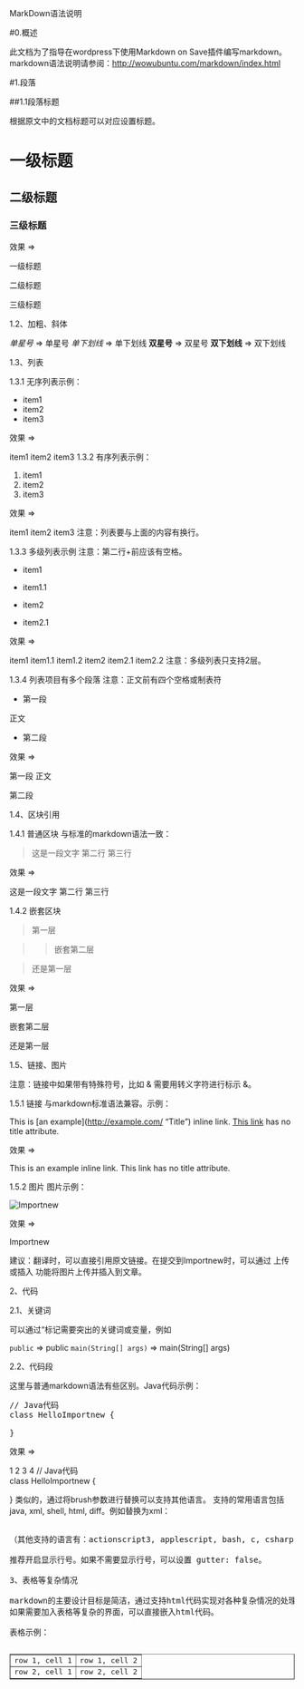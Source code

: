 MarkDown语法说明

#0.概述

此文档为了指导在wordpress下使用Markdown on Save插件编写markdown。
markdown语法说明请参阅：http://wowubuntu.com/markdown/index.html

#1.段落

##1.1段落标题

根据原文中的文档标题可以对应设置标题。

# 一级标题
## 二级标题
### 三级标题

效果 =>

一级标题

二级标题

三级标题

1.2、加粗、斜体

*单星号* => 单星号
_单下划线_ => 单下划线
**双星号** => 双星号
__双下划线__ => 双下划线

1.3、列表

1.3.1 无序列表示例：

* item1
* item2
* item3

效果 =>

item1
item2
item3
1.3.2 有序列表示例：

1. item1
1. item2
1. item3

效果 =>

item1
item2
item3
注意：列表要与上面的内容有换行。

1.3.3 多级列表示例
注意：第二行+前应该有空格。

* item1
+ item1.1
* item2
+ item2.1

效果 =>

item1
item1.1
item1.2
item2
item2.1
item2.2
注意：多级列表只支持2层。

1.3.4 列表项目有多个段落
注意：正文前有四个空格或制表符

* 第一段

正文

* 第二段

效果 =>

第一段
正文

第二段

1.4、区块引用

1.4.1 普通区块
与标准的markdown语法一致：

> 这是一段文字
> 第二行
> 第三行

效果 =>

这是一段文字
第二行
第三行

1.4.2 嵌套区块

> 第一层

>> 嵌套第二层

> 还是第一层

效果 =>

第一层

嵌套第二层

还是第一层

1.5、链接、图片

注意：链接中如果带有特殊符号，比如 & 需要用转义字符进行标示 \&。

1.5.1 链接
与markdown标准语法兼容。示例：

This is [an example](http://example.com/ “Title”) inline link.
[This link](http://example.net/) has no title attribute.

效果 =>

This is an example inline link.
This link has no title attribute.

1.5.2 图片
图片示例：

![Importnew](http://www.importnew.com/wp-content/uploads/2012/11/importNew-233×50.jpg)

效果 =>

Importnew

建议：翻译时，可以直接引用原文链接。在提交到Importnew时，可以通过 上传或插入 功能将图片上传并插入到文章。

2、代码

2.1、关键词

可以通过“标记需要突出的关键词或变量，例如

`public` => public
`main(String[] args)` => main(String[] args)

2.2、代码段

这里与普通markdown语法有些区别。Java代码示例：

<pre class=”brush: java; gutter: true;”>
// Java代码
class HelloImportnew {

}
</pre>

效果 =>

1
2
3
4
// Java代码   
class HelloImportnew {
     
}
类似的，通过将brush参数进行替换可以支持其他语言。
支持的常用语言包括java, xml, shell, html, diff。例如替换为xml：

<pre class=”brush: xml; gutter: true;”>

（其他支持的语言有：actionscript3, applescript, bash, c, csharp, cpp, css, coldfusion, delphi, diff, erlang, groovy, html, javafx, javascript, php, pascal, patch, perl, text, powershell, python, ruby, rails, sql, sass, scala, shell, vb, vbnet, xhtml, xml, xslt）。

推荐开启显示行号。如果不需要显示行号，可以设置 gutter: false。

3、表格等复杂情况

markdown的主要设计目标是简洁，通过支持html代码实现对各种复杂情况的处理。
如果需要加入表格等复杂的界面，可以直接嵌入html代码。

表格示例：

<table border=”1″>
<tr>
<td>row 1, cell 1</td>
<td>row 1, cell 2</td>
</tr>
<tr>
<td>row 2, cell 1</td>
<td>row 2, cell 2</td>
</tr>
</table>
